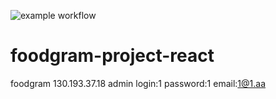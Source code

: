 ![example workflow](https://github.com/tiya001/foodgram-project-react/actions/workflows/foodgram.yml/badge.svg)
# foodgram-project-react
foodgram
130.193.37.18
admin 
login:1
password:1
email:1@1.aa